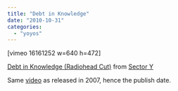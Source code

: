 ```yaml
---
title: "Debt in Knowledge"
date: "2010-10-31"
categories: 
  - "yoyos"
---
```


\[vimeo 16161252 w=640 h=472\]

[Debt in Knowledge (Radiohead Cut)](/16161252) from [Sector Y](/yoyoing)

Same [video](http://www.youtube.com/watch?v=_LsfZlfaImA "Debt in Knowledge (Original Sound Effects)") as released in 2007, hence the publish date.
